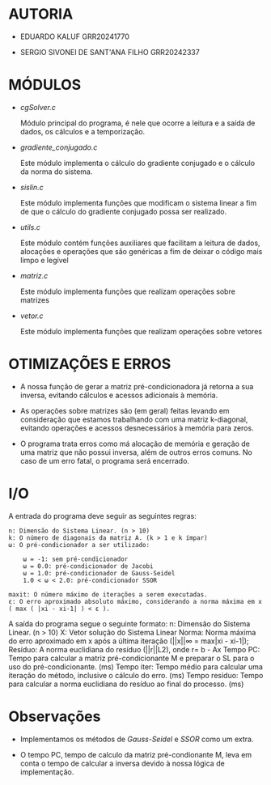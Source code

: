 # AUTORIA

- EDUARDO KALUF GRR20241770

- SERGIO SIVONEI DE SANT'ANA FILHO GRR20242337

# MÓDULOS

- _cgSolver.c_

    Módulo principal do programa, é nele que ocorre a leitura e a saída de dados, os cálculos e a temporização.  

- _gradiente_conjugado.c_

    Este módulo implementa o cálculo do gradiente conjugado e o cálculo da norma do sistema.

- _sislin.c_

    Este módulo implementa funções que modificam o sistema linear a fim de que o cálculo do gradiente conjugado possa ser realizado.

- _utils.c_

    Este módulo contém funções auxiliares que facilitam a leitura de dados, alocações e operações que são genéricas a fim de deixar o código mais limpo e legível

- _matriz.c_

    Este módulo implementa funções que realizam operações sobre matrizes

- _vetor.c_

    Este módulo implementa funções que realizam operações sobre vetores


# OTIMIZAÇÕES E ERROS

- A nossa função de gerar a matriz pré-condicionadora já retorna a sua inversa, evitando cálculos e acessos adicionais à memória.

- As operações sobre matrizes são (em geral) feitas levando em consideração que estamos trabalhando com uma matriz k-diagonal, evitando operações e acessos desnecessários à memória para zeros.

- O programa trata erros como má alocação de memória e geração de uma matriz que não possui inversa, além de outros erros comuns. No caso de um erro fatal, o programa será encerrado.

# I/O

A entrada do programa deve seguir as seguintes regras:

    n: Dimensão do Sistema Linear. (n > 10)
    k: O número de diagonais da matriz A. (k > 1 e k ímpar)  
    ω: O pré-condicionador a ser utilizado:

        ω = -1: sem pré-condicionador
        ω = 0.0: pré-condicionador de Jacobi
        ω = 1.0: pré-condicionador de Gauss-Seidel
        1.0 < ω < 2.0: pré-condicionador SSOR

    maxit: O número máximo de iterações a serem executadas.
    ε: O erro aproximado absoluto máximo, considerando a norma máxima em x ( max ( |xi - xi-1| ) < ε ).


A saída do programa segue o seguinte formato:
    n: Dimensão do Sistema Linear. (n > 10)
    X: Vetor solução do Sistema Linear
    Norma: Norma máxima do erro aproximado em x após a última iteração (||x||∞ = max|xi - xi-1|);
    Resíduo: A norma euclidiana do resíduo (||r||L2), onde r= b - Ax
    Tempo PC: Tempo para calcular a matriz pré-condicionante M e preparar o SL para o uso do pré-condicionante. (ms)
    Tempo iter: Tempo médio para calcular uma iteração do método, inclusive o cálculo do erro. (ms)
    Tempo residuo: Tempo para calcular a norma euclidiana do resíduo ao final do processo. (ms)

# Observações

- Implementamos os métodos de _Gauss-Seidel_ e _SSOR_ como um extra.

- O tempo PC, tempo de calculo da matriz pré-condionante M, leva em conta o tempo de calcular a inversa devido à nossa lógica de implementação. 